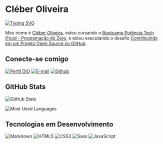 # Cléber Oliveira

[![Typing SVG](https://readme-typing-svg.herokuapp.com/?color=0E8AE6&size=35&center=true&vCenter=true&width=1000&lines=Olá!+Seja+bem-vindo+ao+meu+perfil!+:%29)](https://git.io/typing-svg)



Meu nome é [Cléber Oliveira](https://www.dio.me/users/jcleberlo),  estou cursando o [Bootcamp Potência Tech iFood - Programação do Zero](https://web.dio.me/track/potencia-tech-ifood-programacao-do-zero), e estou executando o desafio [Contribuindo em um Projeto Open Source no GitHub](https://web.dio.me/lab/desafio-de-projeto-contribuindo-em-um-projeto-open-source-no-github/learning/913f26fd-1018-4643-b59a-6356ea77dc2e).

## Conecte-se comigo

[![Perfil DIO](https://img.shields.io/badge/-Meu%20Perfil%20na%20DIO-30A3DC?style=for-the-badge)](https://www.dio.me/users/jcleberlo)
[![E-mail](https://img.shields.io/badge/-Email-000?style=for-the-badge&logo=microsoft-outlook&logoColor=007BFF)](mailto:jcleberlo@hotmail.com)
[![Github](https://img.shields.io/badge/Github-black?informational?style=flat&logo=github&logoColor=white)](https://github.com/jcleberlo/)

## GitHub Stats

![GitHub Stats](https://github-readme-stats.vercel.app/api?username=jcleberlo&theme=transparent&bg_color=000&border_color=30A3DC&show_icons=true&icon_color=30A3DC&title_color=30ADC&text_color=FFF)

![Most Used Languages](https://github-readme-stats-git-masterrstaa-rickstaa.vercel.app/api/top-langs/?username=jcleberlo&layout=compact&bg_color=000&border_color=30A3DC&title_color=30ADC&text_color=FFF)

## Tecnologias em Desenvolvimento

![Markdown](https://img.shields.io/badge/Markdown-000?style=for-the-badge&logo=markdown)
![HTML5](https://img.shields.io/badge/HTML5-000?style=for-the-badge&logo=html5)
![CSS3](https://img.shields.io/badge/CSS3-000?style=for-the-badge&logo=css3&logoColor=264CE4)
![Sass](https://img.shields.io/badge/Sass-000?style=for-the-badge&logo=sass)
![JavaScript](https://img.shields.io/badge/JavaScript-000?style=for-the-badge&logo=javascript)